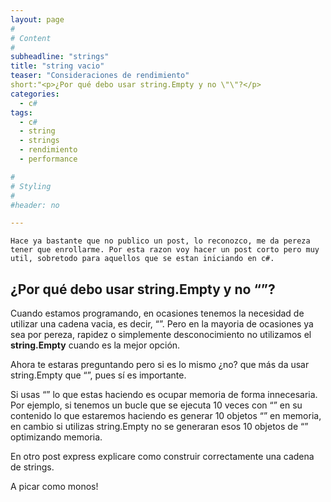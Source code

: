 ```yaml
---
layout: page
#
# Content
#
subheadline: "strings"
title: "string vacio"
teaser: "Consideraciones de rendimiento"
short:"<p>¿Por qué debo usar string.Empty y no \"\"?</p>
categories:
  - c#
tags:
  - c#
  - string
  - strings  
  - rendimiento
  - performance

#
# Styling
#
#header: no

---
```


`Hace ya bastante que no publico un post, lo reconozco, me da pereza tener que enrollarme. Por esta razon voy hacer un post corto pero muy util, sobretodo para aquellos que se estan iniciando en c#.`
## ¿Por qué debo usar string.Empty y no “”?

Cuando estamos programando, en ocasiones tenemos la necesidad de utilizar una cadena vacia, es decir, “”. Pero en la mayoria de ocasiones ya sea por pereza, rapidez o simplemente desconocimiento no utilizamos el **string.Empty** cuando es la mejor opción.

Ahora te estaras preguntando pero si es lo mismo ¿no? que más da usar string.Empty que “”, pues sí es importante.

Si usas “” lo que estas haciendo es ocupar memoria de forma innecesaria. Por ejemplo, si tenemos un bucle que se ejecuta 10 veces con “” en su contenido lo que estaremos haciendo es generar 10 objetos “” en memoria, en cambio si utilizas string.Empty no se generaran esos 10 objetos de “” optimizando memoria.

En otro post express explicare como construir correctamente una cadena de strings.

A picar como monos!

